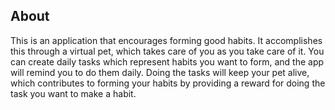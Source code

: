 ## About

This is an application that encourages forming good habits. It accomplishes this through a virtual pet, which takes care of you as you take care of it. You can create daily tasks which represent habits you want to form, and the app will remind you to do them daily. Doing the tasks will keep your pet alive, which contributes to forming your habits by providing a reward for doing the task you want to make a habit.

